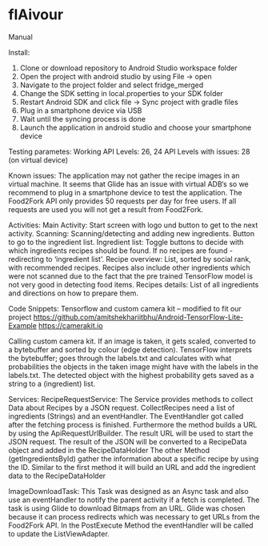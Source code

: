 # flAivour

 
Manual


Install:

1. Clone or download repository to Android Studio workspace folder
2. Open the project with android studio by using File → open
3. Navigate to the project folder and select fridge_merged
4. Change the SDK setting in local.properties to your SDK folder
5. Restart Android SDK and click file → Sync project with gradle files
6. Plug in a smartphone device via USB
7. Wait until the syncing process is done
8. Launch the application in android studio and choose your smartphone device


Testing parametes:
Working API Levels: 26, 24
API Levels with issues: 28 (on virtual device)

Known issues:
The application may not gather the recipe images in an virtual machine. 
It seems that Glide has an issue with virtual ADB‘s so we recommend to 
plug in a smartphone device to test the application. The Food2Fork API 
only provides 50 requests per day for free users. If all requests are 
used you will not get a result from Food2Fork.

Activities:
Main Activity: Start screen with logo und button to get to the next activity.
Scanning: Scanning/detecting and adding new ingredients. Button to go to the ingredient list.
Ingredient list: Toggle buttons to decide with which ingredients recipes should be found. 
If no recipes are found - redirecting to ‘ingredient list’.
Recipe overview: List, sorted by social rank, with recommended recipes. Recipes also include 
other ingredients which were not scanned due to the fact that the pre trained TensorFlow model 
is not very good in detecting food items.
Recipes details: List of all ingredients and directions on how to prepare them.

Code Snippets:
Tensorflow and custom camera kit – modified to fit our project
https://github.com/amitshekhariitbhu/Android-TensorFlow-Lite-Example
https://camerakit.io

Calling custom camera kit. If an image is taken, it gets scaled, converted to a bytebuffer 
and sorted by colour (edge detection). TensorFlow interprets the bytebuffer; goes through 
the labels.txt and calculates with what probabilities the objects in the taken image might 
have with the labels in the labels.txt. The detected object with the highest probability 
gets saved as a string to a (ingredient) list.
 
Services:
RecipeRequestService:
The Service provides methods to collect Data about Recipes by a JSON request.
CollectRecipes need a list of ingredients (Strings) and an eventHandler. The EventHandler 
got called after the fetching process is finished. Furthermore the method builds a URL by
using the ApiRequestUrlBuilder. The result URL will be used to start the JSON request. 
The result of the JSON will be converted to a RecipeData object and added in the RecipeDataHolder
The other Method (getIngredientsById) gather the information about a specific recipe by using 
the ID. Similar to the first method it will build an URL and add the ingredient data to the RecipeDataHolder

ImageDownloadTask:
This Task was designed as an Async task and also use an eventHandler to notify the parent 
activity if a fetch is completed. The task is using Glide to download Bitmaps from an URL. 
Glide was chosen because it can process redirects which was necessary to get URLs from the 
Food2Fork API. In the PostExecute Method the eventHandler will be called to update the ListViewAdapter.  

